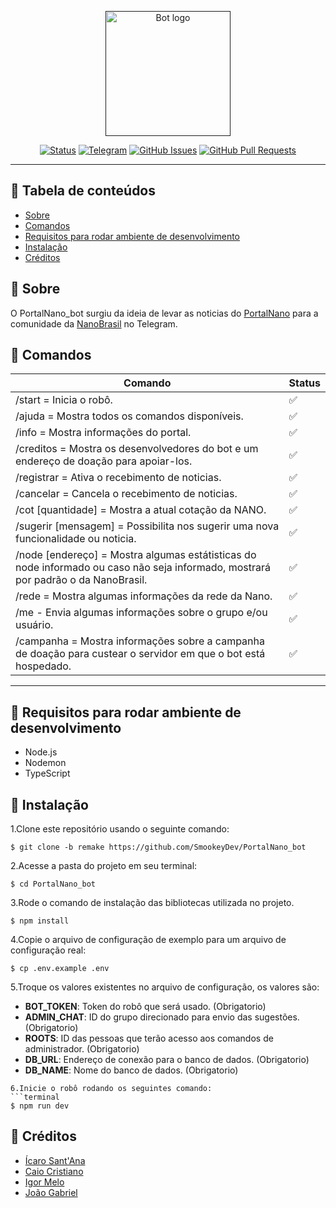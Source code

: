 <p align="center">
  <a href="" rel="noopener">
 <img width=200px height=200px src="https://i.imgur.com/5yGxUhW.jpg" alt="Bot logo"></a>
</p>


<div align="center">

[![Status](https://img.shields.io/badge/status-ativo-success.svg)]()
[![Telegram](https://img.shields.io/badge/platform-telegram-blue.svg)](https://t.me/NanoBrasil)
[![GitHub Issues](https://img.shields.io/github/issues/SmookeyDev/PortalNano_bot.svg)](https://github.com/SmookeyDev/PortalNano_bot/issues)
[![GitHub Pull Requests](https://img.shields.io/github/issues-pr/SmookeyDev/PortalNano_bot.svg)](https://github.com/SmookeyDev/PortalNano_bot/pulls)
</div>

---

## 📝 Tabela de conteúdos

- [Sobre](#about)
- [Comandos](#commands)
- [Requisitos para rodar ambiente de desenvolvimento](#developmentrequirements)
- [Instalação](#installation)
- [Créditos](#credits)

## 🧐 Sobre <a name="about"></a>

O PortalNano_bot surgiu da ideia de levar as noticias do [PortalNano](https://portalnano.com.br/) para a comunidade da [NanoBrasil](https://t.me/NanoBrasil) no Telegram.

## 📲 Comandos <a name="commands"></a>

| Comando  | Status |
| ------------- | ------------- |
| /start = Inicia o robô.  | ✅  |
| /ajuda = Mostra todos os comandos disponíveis.  | ✅  |
| /info = Mostra informações do portal.  | ✅  |
| /creditos = Mostra os desenvolvedores do bot e um endereço de doação para apoiar-los.  | ✅  |
| /registrar = Ativa o recebimento de noticias.  | ✅ |
| /cancelar = Cancela o recebimento de noticias.  | ✅  |
| /cot [quantidade] = Mostra a atual cotação da NANO.  | ✅  |
| /sugerir [mensagem] = Possibilita nos sugerir uma nova funcionalidade ou noticia.  | ✅  |
| /node [endereço] = Mostra algumas estátisticas do node informado ou caso não seja informado, mostrará por padrão o da NanoBrasil.  | ✅  |
| /rede = Mostra algumas informações da rede da Nano.  | ✅  |
| /me - Envia algumas informações sobre o grupo e/ou usuário.  | ✅  |
| /campanha = Mostra informações sobre a campanha de doação para custear o servidor em que o bot está hospedado.  | ✅  |

---

## 📝 Requisitos para rodar ambiente de desenvolvimento <a name="developmentrequirements"></a>

- Node.js
- Nodemon
- TypeScript

## 💭 Instalação <a name="installation"></a>

1.Clone este repositório usando o seguinte comando:
```terminal
$ git clone -b remake https://github.com/SmookeyDev/PortalNano_bot
```
2.Acesse a pasta do projeto em seu terminal:
```terminal
$ cd PortalNano_bot
```
3.Rode o comando de instalação das bibliotecas utilizada no projeto.
```terminal
$ npm install
```
4.Copie o arquivo de configuração de exemplo para um arquivo de configuração real:
```terminal
$ cp .env.example .env
```
5.Troque os valores existentes no arquivo de configuração, os valores são:
  * **BOT_TOKEN**: Token do robô que será usado. (Obrigatorio)
  * **ADMIN_CHAT**: ID do grupo direcionado para envio das sugestões. (Obrigatorio)
  * **ROOTS**: ID das pessoas que terão acesso aos comandos de administrador. (Obrigatorio)
  * **DB_URL**: Endereço de conexão para o banco de dados. (Obrigatorio)
  * **DB_NAME**: Nome do banco de dados. (Obrigatorio)
```
6.Inicie o robô rodando os seguintes comando:
```terminal
$ npm run dev
```

## 🔰 Créditos <a name="credits"></a>

* [Ícaro Sant'Ana](https://github.com/SmookeyDev)
* [Caio Cristiano](https://github.com/ArTombado)
* [Igor Melo](https://github.com/igorcmelo)
* [João Gabriel](https://github.com/JgBr123)